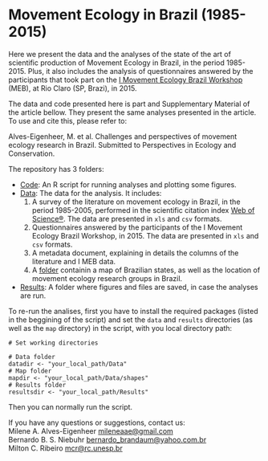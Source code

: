 # Movement Ecology in Brazil (1985-2015)

Here we present the data and the analyses of the state of the art of scientific production of Movement Ecology in Brazil, in the period 1985-2015. Plus, it also includes the analysis of questionnaires answered by the participants that took part on the [I Movement Ecology Brazil Workshop](http://www.leec.eco.br/en/meb.html) (MEB), at Rio Claro (SP, Brazi), in 2015.

The data and code presented here is part and Supplementary Material of the article bellow. They present the same analyses presented in the article. To use and cite this, please refer to:

Alves-Eigenheer, M. et al. Challenges and perspectives of movement ecology research in Brazil. Submitted to Perspectives in Ecology and Conservation.

The repository has 3 folders:
- [Code](https://github.com/LEEClab/Movement_Ecology_Brazil_1985-2015/tree/master/Code): An R script for running analyses and plotting some figures.
- [Data](https://github.com/LEEClab/Movement_Ecology_Brazil_1985-2015/tree/master/Data): The data for the analysis. It includes:
  1. A survey of the literature on movement ecology in Brazil, in the period 1985-2005, performed in the scientific citation index [Web of Science®](https://webofknowledge.com). The data are presented in `xls` and `csv` formats.
  2. Questionnaires answered by the participants of the I Movement Ecology Brazil Workshop, in 2015. The data are presented in `xls` and `csv` formats.
  3. A metadata document, explaining in details the columns of the literature and I MEB data.
  4. A [folder](https://github.com/LEEClab/Movement_Ecology_Brazil_1985-2015/tree/master/Data/shapes) containin a map of Brazilian states, as well as the location of movement ecology research groups in Brazil.
- [Results](https://github.com/LEEClab/Movement_Ecology_Brazil_1985-2015/tree/master/Results): A folder where figures and files are saved, in case the analyses are run.

To re-run the analises, first you have to install the required packages (listed in the beggining of the script) and set the `data` and `results` directories (as well as the `map` directory) in the script, with you local directory path:

```[r]
# Set working directories

# Data folder
datadir <- "your_local_path/Data"
# Map folder
mapdir <- "your_local_path/Data/shapes"
# Results folder
resultsdir <- "your_local_path/Results"
```

Then you can normally run the script.

If you have any questions or suggestions, contact us:  
Milene A. Alves-Eigenheer <mileneaae@gmail.com>  
Bernardo B. S. Niebuhr <bernardo_brandaum@yahoo.com.br>  
Milton C. Ribeiro <mcr@rc.unesp.br>
